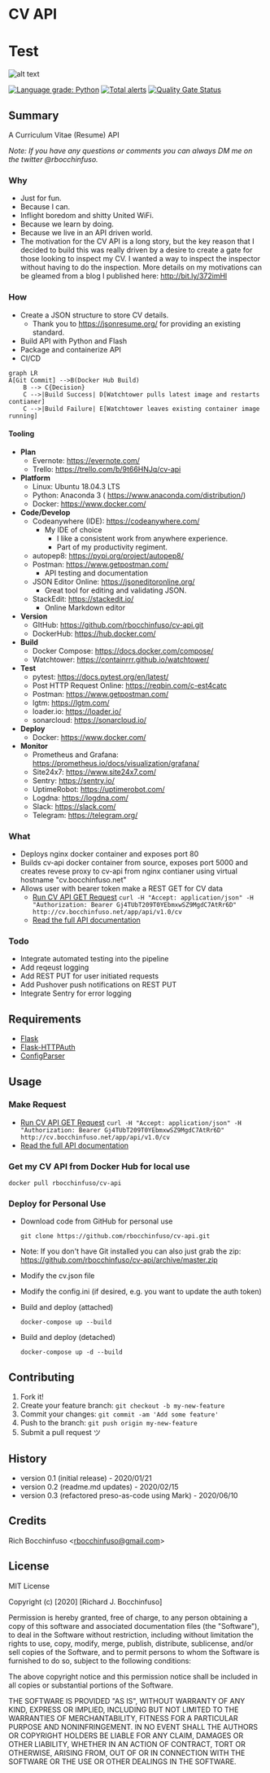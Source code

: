 # CV API
# Test
![alt text](https://d117h1jjiq768j.cloudfront.net/images/default-source/default-album/lp_banner-3.jpg?sfvrsn=74f89f35_1 "CV API")

[![Language grade: Python](https://img.shields.io/lgtm/grade/python/g/rbocchinfuso/cv-api.svg?logo=lgtm&logoWidth=18)](https://lgtm.com/projects/g/rbocchinfuso/cv-api/context:python) [![Total alerts](https://img.shields.io/lgtm/alerts/g/rbocchinfuso/cv-api.svg?logo=lgtm&logoWidth=18)](https://lgtm.com/projects/g/rbocchinfuso/cv-api/alerts/) [![Quality Gate Status](https://sonarcloud.io/api/project_badges/measure?project=rbocchinfuso_cv-api&metric=alert_status)](https://sonarcloud.io/dashboard?id=rbocchinfuso_cv-api)

## Summary
A Curriculum Vitae (Resume) API 

_Note: If you have any questions or comments you can always DM me on the twitter @rbocchinfuso._

### Why
- Just for fun.
- Because I can.
- Inflight boredom and shitty United WiFi.
- Because we learn by doing.
- Because we live in an API driven world.
- The motivation for the CV API is a long story, but the key reason that I decided to build this was really driven by a desire to create a gate for those looking to inspect my CV. I wanted a way to inspect the inspector without having to do the inspection. More details on my motivations can be gleamed from a blog I published here: http://bit.ly/372imHl

### How
- Create a JSON structure to store CV details.
    - Thank you to https://jsonresume.org/ for providing an existing standard.
- Build API with Python and Flash
- Package and containerize API
- CI/CD
```mermaid
graph LR
A[Git Commit] -->B(Docker Hub Build)
    B --> C{Decision}
    C -->|Build Success| D[Watchtower pulls latest image and restarts contianer]
    C -->|Build Failure| E[Watchtower leaves existing container image running]
```

#### Tooling
- **Plan**
	- Evernote:  https://evernote.com/
	- Trello:  https://trello.com/b/9t66HNJq/cv-api
- **Platform**
	- Linux:  Ubuntu 18.04.3 LTS
	- Python:  Anaconda 3 ( https://www.anaconda.com/distribution/)
	- Docker:  https://www.docker.com/
- **Code/Develop**
	- Codeanywhere (IDE):  https://codeanywhere.com/
		- My IDE of choice
			- I like a consistent work from anywhere experience.
			- Part of my productivity regiment.
	- autopep8:  https://pypi.org/project/autopep8/
	- Postman:  https://www.getpostman.com/
		- API testing and documentation
	- JSON Editor Online:  https://jsoneditoronline.org/
		- Great tool for editing and validating JSON.
	- StackEdit:  https://stackedit.io/
		- Online Markdown editor
- **Version**
	- GItHub:  https://github.com/rbocchinfuso/cv-api.git
	- DockerHub:  https://hub.docker.com/
- **Build**
	- Docker Compose:  https://docs.docker.com/compose/
	- Watchtower:  https://containrrr.github.io/watchtower/
- **Test**
	- pytest:  https://docs.pytest.org/en/latest/
	- Post HTTP Request Online:  https://reqbin.com/c-est4catc
	- Postman:  https://www.getpostman.com/
	- lgtm:  https://lgtm.com/
	- loader.io:  https://loader.io/
	- sonarcloud:  https://sonarcloud.io/
- **Deploy**
	- Docker:  https://www.docker.com/
- **Monitor**
	- Prometheus and Grafana:  https://prometheus.io/docs/visualization/grafana/
	- Site24x7:  https://www.site24x7.com/
	- Sentry:  https://sentry.io/
	- UptimeRobot:  https://uptimerobot.com/
	- Logdna:  https://logdna.com/
	- Slack:  https://slack.com/
	- Telegram:  https://telegram.org/

### What
- Deploys nginx docker container and exposes port 80
- Builds cv-api docker container from source, exposes port 5000 and creates revese proxy to cv-api from nginx contianer using virtual hostname "cv.bocchinfuso.net"
- Allows user with bearer token make a REST GET for CV data
	- [Run CV API GET Request](https://reqbin.com/c-xyo316m9) 
```curl -H "Accept: application/json" -H "Authorization: Bearer Gj4TUbT209T0YEbmxwSZ9MgdC7AtRr6D" http://cv.bocchinfuso.net/app/api/v1.0/cv```
	- [Read the full API documentation](https://documenter.getpostman.com/view/916401/SWLe6nU9?version=latest#1421c1f4-b5cb-42fd-9188-fc0b168c65d7)

### Todo
- Integrate automated testing into the pipeline
- Add reqeust logging
- Add REST PUT for user initiated requests
- Add Pushover push notifications on REST PUT
- Integrate Sentry for error logging

## Requirements
- [Flask](https://github.com/pallets/flask)
- [Flask-HTTPAuth](https://github.com/miguelgrinberg/Flask-HTTPAuth)
- [ConfigParser](https://docs.python.org/3/library/configparser.html)

## Usage

### Make Request
- [Run CV API GET Request](https://reqbin.com/c-xyo316m9) 
```curl -H "Accept: application/json" -H "Authorization: Bearer Gj4TUbT209T0YEbmxwSZ9MgdC7AtRr6D" http://cv.bocchinfuso.net/app/api/v1.0/cv```
- [Read the full API documentation](https://documenter.getpostman.com/view/916401/SWLe6nU9?version=latest#1421c1f4-b5cb-42fd-9188-fc0b168c65d7)

### Get my CV API from Docker Hub for local use
```docker pull rbocchinfuso/cv-api```

### Deploy for Personal Use
- Download code from GitHub for personal use
	```
	git clone https://github.com/rbocchinfuso/cv-api.git
	```
- Note:  If you don't have Git installed you can also just grab the zip: https://github.com/rbocchinfuso/cv-api/archive/master.zip

- Modify the cv.json file
- Modify the config.ini (if desired, e.g. you want to update the auth token)
- Build and deploy (attached)
	```
	docker-compose up --build
	```
- Build and deploy (detached)
	```
	docker-compose up -d --build
	```

## Contributing

1. Fork it!
2. Create your feature branch: `git checkout -b my-new-feature`
3. Commit your changes: `git commit -am 'Add some feature'`
4. Push to the branch: `git push origin my-new-feature`
5. Submit a pull request ツ

## History
-  version 0.1 (initial release) - 2020/01/21
-  version 0.2 (readme.md updates) - 2020/02/15
-  version 0.3 (refactored preso-as-code using Mark) - 2020/06/10

## Credits
Rich Bocchinfuso <<rbocchinfuso@gmail.com>>

## License
MIT License

Copyright (c) [2020] [Richard J. Bocchinfuso]

Permission is hereby granted, free of charge, to any person obtaining a copy
of this software and associated documentation files (the "Software"), to deal
in the Software without restriction, including without limitation the rights
to use, copy, modify, merge, publish, distribute, sublicense, and/or sell
copies of the Software, and to permit persons to whom the Software is
furnished to do so, subject to the following conditions:

The above copyright notice and this permission notice shall be included in all
copies or substantial portions of the Software.

THE SOFTWARE IS PROVIDED "AS IS", WITHOUT WARRANTY OF ANY KIND, EXPRESS OR
IMPLIED, INCLUDING BUT NOT LIMITED TO THE WARRANTIES OF MERCHANTABILITY,
FITNESS FOR A PARTICULAR PURPOSE AND NONINFRINGEMENT. IN NO EVENT SHALL THE
AUTHORS OR COPYRIGHT HOLDERS BE LIABLE FOR ANY CLAIM, DAMAGES OR OTHER
LIABILITY, WHETHER IN AN ACTION OF CONTRACT, TORT OR OTHERWISE, ARISING FROM,
OUT OF OR IN CONNECTION WITH THE SOFTWARE OR THE USE OR OTHER DEALINGS IN THE
SOFTWARE.
